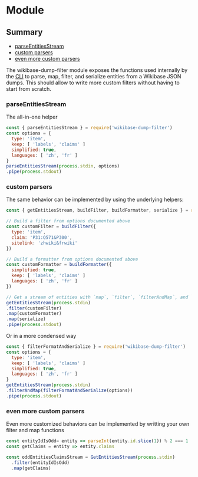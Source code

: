 # Module

## Summary

<!-- START doctoc generated TOC please keep comment here to allow auto update -->
<!-- DON'T EDIT THIS SECTION, INSTEAD RE-RUN doctoc TO UPDATE -->


- [parseEntitiesStream](#parseentitiesstream)
- [custom parsers](#custom-parsers)
- [even more custom parsers](#even-more-custom-parsers)

<!-- END doctoc generated TOC please keep comment here to allow auto update -->

The wikibase-dump-filter module exposes the functions used internally by the [CLI](https://github.com/maxlath/wikidata-filter/blob/master/docs/cli.md) to parse, map, filter, and serialize entities from a Wikibase JSON dumps. This should allow to write more custom filters without having to start from scratch.

### parseEntitiesStream
The all-in-one helper

```js
const { parseEntitiesStream } = require('wikibase-dump-filter')
const options = {
  type: 'item',
  keep: [ 'labels', 'claims' ]
  simplified: true,
  languages: [ 'zh', 'fr' ]
}
parseEntitiesStream(process.stdin, options)
.pipe(process.stdout)
```

### custom parsers
The same behavior can be implemented by using the underlying helpers:
```js
const { getEntitiesStream, buildFilter, buildFormatter, serialize } = require('wikibase-dump-filter')

// Build a filter from options documented above
const customFilter = buildFilter({
  type: 'item',
  claim: 'P31:Q571&P300',
  sitelink: 'zhwiki&frwiki'
})

// Build a formatter from options documented above
const customFormatter = buildFormatter({
  simplified: true,
  keep: [ 'labels', 'claims' ]
  languages: [ 'zh', 'fr' ]
})

// Get a stream of entities with `map`, `filter`, `filterAndMap`, and `tap` methods
getEntitiesStream(process.stdin)
.filter(customFilter)
.map(customFormatter)
.map(serialize)
.pipe(process.stdout)
```

Or in a more condensed way
```js
const { filterFormatAndSerialize } = require('wikibase-dump-filter')
const options = {
  type: 'item',
  keep: [ 'labels', 'claims' ]
  simplified: true,
  languages: [ 'zh', 'fr' ]
}
getEntitiesStream(process.stdin)
.filterAndMap(filterFormatAndSerialize(options))
.pipe(process.stdout)
```

### even more custom parsers

Even more customized behaviors can be implemented by writting your own filter and map functions
```js
const entityIdIsOdd= entity => parseInt(entity.id.slice(1)) % 2 === 1
const getClaims = entity => entity.claims

const oddEntitiesClaimsStream = GetEntitiesStream(process.stdin)
  .filter(entityIdIsOdd)
  .map(getClaims)
```
